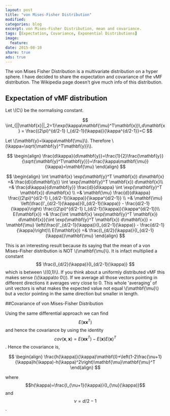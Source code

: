 ```yaml
---
layout: post
title: "von Mises-Fisher Distribution"
modified:
categories: blog
excerpt: von Mises-Fisher Distribution, mean and covariance.
tags: [Expectation, Covariance, Exponential Distributions]
image:
  feature:
date: 2015-08-10
share: true
ads: true
---
```


The von Mises Fisher Distribution is a multivariate distribution on a hyper sphere. I have decided to share the expectation and covariance of the vMF distribution. The Wikipedia page doesn't give much info of this distribution.

## Expectation of vMF distribution

Let \\(C\\) be the normalising constant.

$$
\int_{||\mathbf{x}||_2=1}\exp(\kappa\mathbf{\mu}^T\mathbf{x})\,d\mathbf{x} = \frac{(2\pi)^{d/2-1} I_{d/2-1}(\kappa)}{\kappa^{d/2-1}}=C 
$$

Let \\(\mathbf{y}=\kappa\mathbf{\mu}\\). Therefore \\(\kappa=\sqrt{\mathbf{y}^T\mathbf{y}}\\).

$$ 
\begin{align}
\frac{d\kappa}{d\mathbf{y}}=\frac{1}{2}\frac{\mathbf{y}}{\sqrt{\mathbf{y}^T\mathbf{y}}}=\frac{\kappa\mathbf{\mu}}{\kappa}=\mathbf{\mu}
\end{align} 
$$

$$
\begin{align}
\int \mathbf{x} \exp(\mathbf{y}^T \mathbf{x}) d\mathbf{x} =& \frac{d}{d\mathbf{y}} \int \exp(\mathbf{y}^T \mathbf{x}) d\mathbf{x}\\
=& \frac{d\kappa}{d\mathbf{y}} \frac{d}{d\kappa} \int \exp(\mathbf{y}^T \mathbf{x}) d\mathbf{x} \\
=& \mathbf{\mu} \frac{d}{d\kappa} \frac{(2\pi)^{d/2-1} I_{d/2-1}(\kappa)}{\kappa^{d/2-1}} \\
=& \mathbf{\mu} \left(\frac{I'_{d/2-1}(\kappa)}{I_{d/2-1}(\kappa)} - \frac{d/2-1}{\kappa}\right) \frac{(2\pi)^{d/2-1} I_{d/2-1}(\kappa)}{\kappa^{d/2-1}}\\
 E(\mathbf{x}) =& \frac{\int \mathbf{x} \exp(\mathbf{y}^T \mathbf{x}) d\mathbf{x}}{\int \exp(\mathbf{y}^T \mathbf{x}) d\mathbf{x}} = \mathbf{\mu} \left(\frac{I'_{d/2-1}(\kappa)}{I_{d/2-1}(\kappa)} - \frac{d/2-1}{\kappa}\right)\\
E(\mathbf{x}) =& \frac{I_{d/2}(\kappa)}{I_{d/2-1}(\kappa)}\mathbf{\mu}
\end{align}
$$

This is an interesting result because its saying that the mean of a von Mises-Fisher distribution is NOT \\(\mathbf{\mu}\\). It is infact multiplied a constant $$ \frac{I_{d/2}(\kappa)}{I_{d/2-1}(\kappa)} $$ which is between \\((0,1)\\). If you think about a uniformly distributed vMF this makes sense (\\(\kappa\to 0\\)). If we average all those vectors pointing in different directions it averages very close to 0. This whole 'averaging' of unit vectors is what makes the expected value not equal \\(\mathbf{\mu}\\) but a vector pointing in the same direction but smaller in length.

##Covariance of von Mises-Fisher Distribution

Using the same differential approach we can find $$E(\mathbf{xx}^T)$$ and hence the covariance by using the identity $$cov(\mathbf{x},\mathbf{x})=E(\mathbf{xx}^T)-E(\mathbf{x})E(\mathbf{x})^T$$. Hence the covariance is,

$$
\begin{align}
\frac{h(\kappa)}{\kappa}\mathbf{I}+\left(1-2\frac{\nu+1}{\kappa}h(\kappa)-h(\kappa)^2\right)\mathbf{\mu}\mathbf{\mu}^T
\end{align}
$$

where $$h(\kappa)=\frac{I_{\nu+1}(\kappa)}{I_{\nu}(\kappa)}$$ and $$\nu=d/2-1$$.
